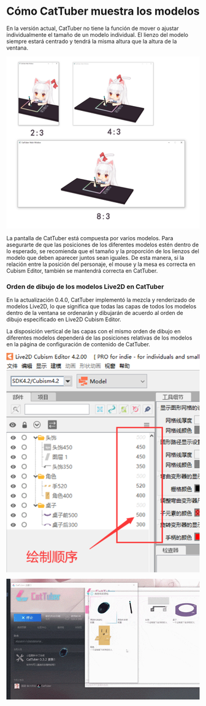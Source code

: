 # Cómo CatTuber muestra los modelos
En la versión actual, CatTuber no tiene la función de mover o ajustar individualmente el tamaño de un modelo individual. El lienzo del modelo siempre estará centrado y tendrá la misma altura que la altura de la ventana.

![Imagen 1](imgs/img1_1.png)

La pantalla de CatTuber está compuesta por varios modelos. Para asegurarte de que las posiciones de los diferentes modelos estén dentro de lo esperado, se recomienda que el tamaño y la proporción de los lienzos del modelo que deben aparecer juntos sean iguales. De esta manera, si la relación entre la posición del personaje, el mouse y la mesa es correcta en Cubism Editor, también se mantendrá correcta en CatTuber.

### Orden de dibujo de los modelos Live2D en CatTuber
En la actualización 0.4.0, CatTuber implementó la mezcla y renderizado de modelos Live2D, lo que significa que todas las capas de todos los modelos dentro de la ventana se ordenarán y dibujarán de acuerdo al orden de dibujo especificado en Live2D Cubism Editor.

La disposición vertical de las capas con el mismo orden de dibujo en diferentes modelos dependerá de las posiciones relativas de los modelos en la página de configuración de contenido de CatTuber.

![Imagen 2](imgs/img1_2.png)

![Imagen 3](imgs/img1_3.gif)
